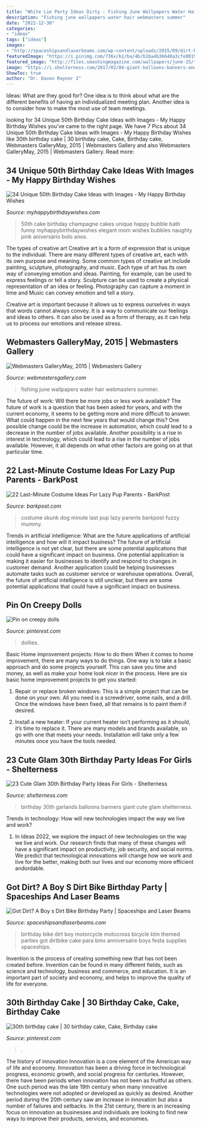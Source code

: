 ```yaml
---
title: "White Lie Party Ideas Dirty : Fishing June Wallpapers Water Hair Webmasters Summer"
description: "Fishing june wallpapers water hair webmasters summer"
date: "2022-12-30"
categories:
- "ideas"
tags: ["ideas"]
images:
- "http://spaceshipsandlaserbeams.com/wp-content/uploads/2015/09/dirt-bike-birthday-party-ideas.jpg"
featuredImage: "https://i.pinimg.com/736x/b1/ba/4b/b1ba4b36648a3cfe001907961263d264.jpg"
featured_image: "http://files.smashingmagazine.com/wallpapers/june-15/fishing-is-my-passion/cal/june-15-fishing-is-my-passion-cal-1280x800.jpg"
image: "https://i.shelterness.com/2017/02/04-giant-balloons-banners-and-garlands.jpg"
ShowToc: true
author: "Dr. Davon Raynor I"
---
```



Ideas: What are they good for?
One idea is to think about what are the different benefits of having an individualized meeting plan. Another idea is to consider how to make the most use of team meetings.

	

		
looking for 34 Unique 50th Birthday Cake Ideas with Images - My Happy Birthday Wishes you've came to the right page. We have 7 Pics about 34 Unique 50th Birthday Cake Ideas with Images - My Happy Birthday Wishes like 30th birthday cake | 30 birthday cake, Cake, Birthday cake, Webmasters GalleryMay, 2015 | Webmasters Gallery and also Webmasters GalleryMay, 2015 | Webmasters Gallery. Read more:
		
    
## 34 Unique 50th Birthday Cake Ideas With Images - My Happy Birthday Wishes

<img loading=lazy src="https://www.myhappybirthdaywishes.com/wp-content/uploads/2016/09/champagne-bubble-bath-50th-birthday-cakes.jpg" onerror="this.onerror=null;this.src='https://tse3.mm.bing.net/th?id=OIP.gcJFr15pcCAUkbDP0eWp6gHaLT&amp;pid=15.1';" alt="34 Unique 50th Birthday Cake Ideas with Images - My Happy Birthday Wishes">

_Source: myhappybirthdaywishes.com_

>50th cake birthday champagne cakes unique happy bubble bath funny myhappybirthdaywishes elegant mom wishes bubbles naughty pink aniversário bolo anos. 

	

The types of creative art
Creative art is a form of expression that is unique to the individual. There are many different types of creative art, each with its own purpose and meaning.
Some common types of creative art include painting, sculpture, photography, and music. Each type of art has its own way of conveying emotion and ideas. Painting, for example, can be used to express feelings or tell a story. Sculpture can be used to create a physical representation of an idea or feeling. Photography can capture a moment in time and Music can convey emotion and tell a story.

Creative art is important because it allows us to express ourselves in ways that words cannot always convey. It is a way to communicate our feelings and ideas to others. It can also be used as a form of therapy, as it can help us to process our emotions and release stress.

    
## Webmasters GalleryMay, 2015 | Webmasters Gallery

<img loading=lazy src="http://files.smashingmagazine.com/wallpapers/june-15/fishing-is-my-passion/cal/june-15-fishing-is-my-passion-cal-1280x800.jpg" onerror="this.onerror=null;this.src='https://tse3.mm.bing.net/th?id=OIP.XSmjo-uiVbvtbYrZfJL3VAHaEo&amp;pid=15.1';" alt="Webmasters GalleryMay, 2015 | Webmasters Gallery">

_Source: webmastersgallery.com_

>fishing june wallpapers water hair webmasters summer. 

	

The future of work: Will there be more jobs or less work available?
The future of work is a question that has been asked for years, and with the current economy, it seems to be getting more and more difficult to answer. What could happen in the next few years that would change this? One possible change could be the increase in automation, which could lead to a decrease in the number of jobs available. Another possibility is a rise in interest in technology, which could lead to a rise in the number of jobs available. However, it all depends on what other factors are going on at that particular time.

    
## 22 Last-Minute Costume Ideas For Lazy Pup Parents - BarkPost

<img loading=lazy src="http://barkpost.com/wp-content/uploads/2015/09/skunk.jpg" onerror="this.onerror=null;this.src='https://tse2.mm.bing.net/th?id=OIP.MUWpdsxmhJd8T2LiNUUpfQHaE7&amp;pid=15.1';" alt="22 Last-Minute Costume Ideas For Lazy Pup Parents - BarkPost">

_Source: barkpost.com_

>costume skunk dog minute last pup lazy parents barkpost fuzzy mummy. 

	

Trends in artificial intelligence: What are the future applications of artificial intelligence and how will it impact business?
The future of artificial intelligence is not yet clear, but there are some potential applications that could have a significant impact on business. One potential application is making it easier for businesses to identify and respond to changes in customer demand. Another application could be helping businesses automate tasks such as customer service or warehouse operations. Overall, the future of artificial intelligence is still unclear, but there are some potential applications that could have a significant impact on business.

    
## Pin On Creepy Dolls

<img loading=lazy src="https://i.pinimg.com/736x/b1/ba/4b/b1ba4b36648a3cfe001907961263d264.jpg" onerror="this.onerror=null;this.src='https://tse1.mm.bing.net/th?id=OIP.RSFLOmWOX2vM2gp4rKLF9wHaHa&amp;pid=15.1';" alt="Pin on creepy dolls">

_Source: pinterest.com_

>dollies. 

	

Basic Home improvement projects: How to do them
When it comes to home improvement, there are many ways to do things. One way is to take a basic approach and do some projects yourself. This can save you time and money, as well as make your home look nicer in the process. Here are six basic home improvement projects to get you started:
1) Repair or replace broken windows: This is a simple project that can be done on your own. All you need is a screwdriver, some nails, and a drill. Once the windows have been fixed, all that remains is to paint them if desired.

2) Install a new heater: If your current heater isn’t performing as it should, it’s time to replace it. There are many models and brands available, so go with one that meets your needs. Installation will take only a few minutes once you have the tools needed.

    
## 23 Cute Glam 30th Birthday Party Ideas For Girls - Shelterness

<img loading=lazy src="https://i.shelterness.com/2017/02/04-giant-balloons-banners-and-garlands.jpg" onerror="this.onerror=null;this.src='https://tse2.mm.bing.net/th?id=OIP.uexFYFHb_cbRifhb0lJRcQHaJ4&amp;pid=15.1';" alt="23 Cute Glam 30th Birthday Party Ideas For Girls - Shelterness">

_Source: shelterness.com_

>birthday 30th garlands balloons banners giant cute glam shelterness. 

	

Trends in technology: How will new technologies impact the way we live and work?
1. In Ideas 2022, we explore the impact of new technologies on the way we live and work. Our research finds that many of these changes will have a significant impact on productivity, job security, and social norms. We predict that technological innovations will change how we work and live for the better, making both our lives and our economy more efficient andordable.

    
## Got Dirt? A Boy S Dirt Bike Birthday Party | Spaceships And Laser Beams

<img loading=lazy src="http://spaceshipsandlaserbeams.com/wp-content/uploads/2015/09/dirt-bike-birthday-party-ideas.jpg" onerror="this.onerror=null;this.src='https://tse2.mm.bing.net/th?id=OIP.NiHNz_h--5_9SAYwVLI17AHaLH&amp;pid=15.1';" alt="Got Dirt? A Boy s Dirt Bike Birthday Party | Spaceships and Laser Beams">

_Source: spaceshipsandlaserbeams.com_

>birthday bike dirt boy motorcycle motocross bicycle ktm themed parties got dirtbike cake para bmx anniversaire boys festa supplies spaceships. 

	

Invention is the process of creating something new that has not been created before. Invention can be found in many different fields, such as science and technology, business and commerce, and education. It is an important part of society and economy, and helps to improve the quality of life for everyone.

    
## 30th Birthday Cake | 30 Birthday Cake, Cake, Birthday Cake

<img loading=lazy src="https://i.pinimg.com/originals/1c/3a/a1/1c3aa1b492f8bf9668ac274e11b0e66f.jpg" onerror="this.onerror=null;this.src='https://tse1.mm.bing.net/th?id=OIP.Fd5cogJGuC2Wl18xkzUQ0QHaJ4&amp;pid=15.1';" alt="30th birthday cake | 30 birthday cake, Cake, Birthday cake">

_Source: pinterest.com_

>. 

	

The history of innovation
Innovation is a core element of the American way of life and economy. Innovation has been a driving force in technological progress, economic growth, and social progress for centuries. However, there have been periods when innovation has not been as fruitful as others. One such period was the late 19th century when many innovative technologies were not adopted or developed as quickly as desired. Another period during the 20th century saw an increase in innovation but also a number of failures and setbacks. In the 21st century, there is an increasing focus on innovation as businesses and individuals are looking to find new ways to improve their products, services, and economies.

